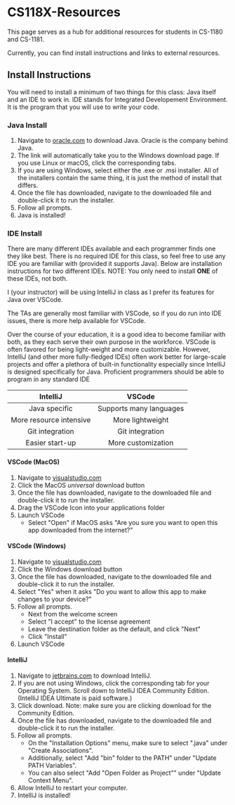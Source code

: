 # CS118X-Resources

This page serves as a hub for additional resources for students in CS-1180 and CS-1181.

Currently, you can find install instructions and links to external resources.

## Install Instructions
You will need to install a minimum of two things for this class: Java itself and an IDE to work in. IDE stands for Integrated Developement Environment. It is the program that you will use to write your code.

### Java Install
1. Navigate to [oracle.com](https://www.oracle.com/java/technologies/downloads/#jdk23-windows) to download Java. Oracle is the company behind Java.
2. The link will automatically take you to the Windows download page. If you use Linux or macOS, click the corresponding tabs.
3. If you are using Windows, select either the .exe or .msi installer. All of the installers contain the same thing, it is just the method of install that differs.
4. Once the file has downloaded, navigate to the downloaded file and double-click it to run the installer.
5. Follow all prompts.
6. Java is installed!

### IDE Install
There are many different IDEs available and each programmer finds one they like best. There is no required IDE for this class, so feel free to use any IDE you are familiar with (provided it supports Java). Below are installation instructions for two different IDEs. NOTE: You only need to install **ONE** of these IDEs, not both.

I (your instructor) will be using IntelliJ in class as I prefer its features for Java over VSCode.

The TAs are generally most familiar with VSCode, so if you do run into IDE issues, there is more help available for VSCode.

Over the course of your education, it is a good idea to become familiar with both, as they each serve their own purpose in the workforce. VSCode is often favored for being light-weight and more customizable. However, IntelliJ (and other more fully-fledged IDEs) often work better for large-scale projects and offer a plethora of built-in functionality especially since IntelliJ is designed specifically for Java. Proficient programmers should be able to program in any standard IDE

|**IntelliJ**|**VSCode**|
|:---:|:---:|
| Java specific | Supports many languages |
| More resource intensive | More lightweight |
| Git integration | Git integration |
| Easier start-up | More customization |


#### VSCode (MacOS)
1. Navigate to [visualstudio.com](https://code.visualstudio.com/download)
2. Click the MacOS *universal* download button
3. Once the file has downloaded, navigate to the downloaded file and double-click it to run the installer.
4. Drag the VSCode Icon into your applications folder
5. Launch VSCode
   * Select "Open" if MacOS asks "Are you sure you want to open this app downloaded from the internet?"

#### VSCode (Windows)
1. Navigate to [visualstudio.com](https://code.visualstudio.com/download)
2. Click the Windows download button
3. Once the file has downloaded, navigate to the downloaded file and double-click it to run the installer.
4. Select "Yes" when it asks "Do you want to allow this app to make changes to your device?" 
4. Follow all prompts.
   - Next from the welcome screen
   - Select "I accept" to the license agreement
   - Leave the destination folder as the default, and click "Next"
   - Click "Install"
5. Launch VSCode

#### IntelliJ
1. Navigate to [jetbrains.com](https://www.jetbrains.com/idea/download/?section=windows) to download IntelliJ.
2. If you are not using Windows, click the corresponding tab for your Operating System. Scroll down to IntelliJ IDEA Community Edition. (IntelliJ IDEA Ultimate is paid software.)
3. Click download. Note: make sure you are clicking download for the Community Edition.
4. Once the file has downloaded, navigate to the downloaded file and double-click it to run the installer.
5. Follow all prompts.
   * On the "Installation Options" menu, make sure to select ".java" under "Create Associations".
   * Additionally, select "Add "bin" folder to the PATH" under "Update PATH Variables".
   * You can also select "Add "Open Folder as Project"" under "Update Context Menu".
6. Allow IntelliJ to restart your computer.
7. IntelliJ is installed!
